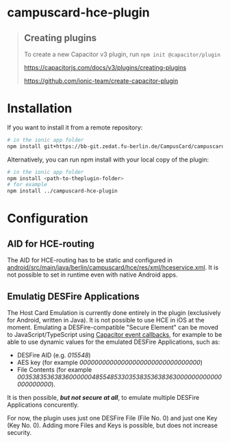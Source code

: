 # campuscard-hce-plugin

> ## Creating plugins
> To create a new Capacitor v3 plugin, run `npm init @capacitor/plugin` <br>
>  
> https://capacitorjs.com/docs/v3/plugins/creating-plugins
>
> https://github.com/ionic-team/create-capacitor-plugin

# Installation

If you want to install it from a remote repository:

``` bash
# in the ionic app folder
npm install git+https://bb-git.zedat.fu-berlin.de/CampusCard/campuscard-hce-plugin.git
```

Alternatively, you can run npm install with your local copy of the plugin:

``` bash
# in the ionic app folder
npm install <path-to-theplugin-folder>
# for example
npm install ../campuscard-hce-plugin
```

# Configuration 

## AID for HCE-routing

The AID for HCE-routing has to be static and configured in [android/src/main/java/berlin/campuscard/hce/res/xml/hceservice.xml](). It is not possible to set in runtime even with native Android apps.

## Emulatig DESFire Applications

The Host Card Emulation is currently done entirely in the plugin (exclusively for Android, written in Java). It is not possible to use HCE in iOS at the moment. Emulating a DESFire-compatible "Secure Element" can be moved to JavaScript/TypeScript using [Capacitor event callbacks](https://capacitorjs.com/docs/v3/plugins/android#plugin-events), for example to be able to use dynamic values for the emulated DESFire Applications, such as:

* DESFire AID (e.g. *015548*)
* AES key (for example *00000000000000000000000000000000*)
* File Contents (for example *0035383536383600000048554853303538353638363000000000000000000000*).

It is then possible, ***but not secure at all***, to emulate multiple DESFire Applications concurently. 

For now, the plugin uses just one DESFire File (File No. 0) and just one Key (Key No. 0). Adding more Files and Keys is possible, but does not increase security. 
